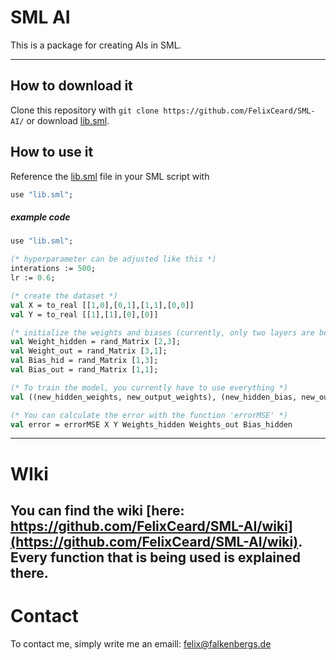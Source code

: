 # SML AI
This is a package for creating AIs in SML.
***
## How to download it
Clone this repository with ```git clone https://github.com/FelixCeard/SML-AI/``` or download [lib.sml](https://github.com/FelixCeard/SML-AI/blob/master/lib.sml).

## How to use it
Reference the [lib.sml](https://github.com/FelixCeard/SML-AI/blob/master/lib.sml) file in your SML script with
``` SML
use "lib.sml";
```
##### example code
``` SML
use "lib.sml";

(* hyperparameter can be adjusted like this *)
interations := 500;
lr := 0.6;

(* create the dataset *)
val X = to_real [[1,0],[0,1],[1,1],[0,0]]
val Y = to_real [[1],[1],[0],[0]]

(* initialize the weights and biases (currently, only two layers are being used) *)
val Weight_hidden = rand_Matrix [2,3];
val Weight_out = rand_Matrix [3,1];
val Bias_hid = rand_Matrix [1,3];
val Bias_out = rand_Matrix [1,1];

(* To train the model, you currently have to use everything *)
val ((new_hidden_weights, new_output_weights), (new_hidden_bias, new_output_bias)) = backprop X Y Weights_hidden Weights_out Bias_hid Bias_out;

(* You can calculate the error with the function 'errorMSE' *)
val error = errorMSE X Y Weights_hidden Weights_out Bias_hidden
```
---
# WIki
You can find the wiki [here: https://github.com/FelixCeard/SML-AI/wiki](https://github.com/FelixCeard/SML-AI/wiki). Every function that is being used is explained there. 
---
# Contact
To contact me, simply write me an emaill: felix@falkenbergs.de
